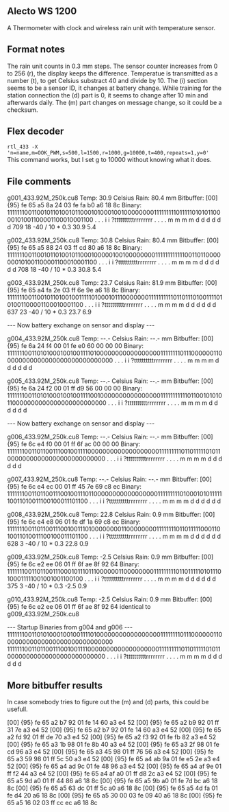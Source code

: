 Alecto WS 1200
--------------

A Thermometer with clock and wireless rain unit with temperature sensor.


Format notes
------------

The rain unit counts in 0.3 mm steps. The sensor counter increases from 
0 to 256 (r), the display keeps the difference. Temperatue is transmitted as 
a number (t), to get Celsius substract 40 and divide by 10. The (i) section seems
to be a sensor ID, it changes at battery change. While training for the station
connection the (d) part is 0, it seems to change after 10 min and afterwards daily.
The (m) part changes on message change, so it could be a checksum.


Flex decoder
------------

`rtl_433 -X 'n=name,m=OOK_PWM,s=500,l=1500,r=1000,g=10000,t=400,repeats=1,y=0'`
This command works, but I set g to 10000 without knowing what it does.

File comments
-------------

g001_433.92M_250k.cu8	Temp: 30.9 Celsius	Rain: 80.4 mm
Bitbuffer: [00] {95} fe 65 a5 8a 24 03 fe fa b0 a6 18 8c
Binary:
111111100110010110100101100010100010010000000011111111101111101010110000101001100001100010001100
  .   .   .   i   i ?ttttttttttrrrrrrrr   .   .   .   .   m   m   m   m   d   d   d   d   d   d
                        709       18
                      -40 / 10   * 0.3
                        30.9      5.4

g002_433.92M_250k.cu8   Temp: 30.8 Celsius      Rain: 80.4 mm
Bitbuffer: [00] {95} fe 65 a5 88 24 03 ff cd 80 a6 18 8c
Binary:
111111100110010110100101100010000010010000000011111111111100110110000000101001100001100010001100
  .   .   .   i   i ?ttttttttttrrrrrrrr   .   .   .   .   m   m   m   m   d   d   d   d   d   d
                        708       18
                      -40 / 10   * 0.3
                        30.8      5.4

g003_433.92M_250k.cu8   Temp: 23.7 Celsius      Rain: 81.9 mm
Bitbuffer: [00] {95} fe 65 a4 fa 2e 03 ff 6e 9e a6 18 8c
Binary:
111111100110010110100100111110100010111000000011111111110110111010011110101001100001100010001100
  .   .   .   i   i ?ttttttttttrrrrrrrr   .   .   .   .   m   m   m   m   d   d   d   d   d   d
                        637       23
                      -40 / 10   * 0.3
                        23.7      6.9

--- Now battery exchange on sensor and display ---

g004_433.92M_250k.cu8   Temp: --.- Celsius      Rain: --.- mm
Bitbuffer: [00] {95} fe 6a 24 f4 00 01 fe e0 60 00 00 00
Binary:
111111100110101000100100111101000000000000000001111111101110000001100000000000000000000000000000
  .   .   .   i   i ?ttttttttttrrrrrrrr   .   .   .   .   m   m   m   m   d   d   d   d   d   d

g005_433.92M_250k.cu8   Temp: --.- Celsius      Rain: --.- mm
Bitbuffer: [00] {95} fe 6a 24 f2 00 01 ff d9 56 00 00 00
Binary:
111111100110101000100100111100100000000000000001111111111101100101010110000000000000000000000000
  .   .   .   i   i ?ttttttttttrrrrrrrr   .   .   .   .   m   m   m   m   d   d   d   d   d   d

--- Now battery exchange on sensor and display ---

g006_433.92M_250k.cu8   Temp: --.- Celsius      Rain: --.- mm
Bitbuffer: [00] {95} fe 6c e4 f0 00 01 ff 6f ac 00 00 00
Binary:
111111100110110011100100111100000000000000000001111111110110111110101100000000000000000000000000
  .   .   .   i   i ?ttttttttttrrrrrrrr   .   .   .   .   m   m   m   m   d   d   d   d   d   d

g007_433.92M_250k.cu8   Temp: --.- Celsius      Rain: --.- mm
Bitbuffer: [00] {95} fe 6c e4 ec 00 01 ff 45 7e 69 c8 ec
Binary:
111111100110110011100100111011000000000000000001111111110100010101111110011010011100100011101100
  .   .   .   i   i ?ttttttttttrrrrrrrr   .   .   .   .   m   m   m   m   d   d   d   d   d   d

g008_433.92M_250k.cu8   Temp: 22.8 Celsius      Rain: 0.9 mm
Bitbuffer: [00] {95} fe 6c e4 e8 06 01 fe df 1a 69 c8 ec
Binary:
111111100110110011100100111010000000011000000001111111101101111100011010011010011100100011101100
  .   .   .   i   i ?ttttttttttrrrrrrrr   .   .   .   .   m   m   m   m   d   d   d   d   d   d
                        628        3
                      -40 / 10   * 0.3
                        22.8      0.9

g009_433.92M_250k.cu8   Temp: -2.5 Celsius      Rain: 0.9 mm
Bitbuffer: [00] {95} fe 6c e2 ee 06 01 ff 6f ae 8f 92 64
Binary:
111111100110110011100010111011100000011000000001111111110110111110101110100011111001001001100100
  .   .   .   i   i ?ttttttttttrrrrrrrr   .   .   .   .   m   m   m   m   d   d   d   d   d   d
                        375        3
                      -40 / 10   * 0.3
                        -2.5      0.9

g010_433.92M_250k.cu8   Temp: -2.5 Celsius      Rain: 0.9 mm
Bitbuffer: [00] {95} fe 6c e2 ee 06 01 ff 6f ae 8f 92 64
identical to g009_433.92M_250k.cu8


--- Startup Binaries from g004 and g006 ---
111111100110101000100100111101000000000000000001111111101110000001100000000000000000000000000000
111111100110110011100100111100000000000000000001111111110110111110101100000000000000000000000000
  .   .   .   i   i ?ttttttttttrrrrrrrr   .   .   .   .   m   m   m   m   d   d   d   d   d   d


More bitbuffer results
----------------------

In case somebody tries to figure out the (m) and (d) parts, this could be usefull.

[00] {95} fe 65 a2 b7 92 01 fe 14 60 a3 e4 52
[00] {95} fe 65 a2 b9 92 01 ff 31 7e a3 e4 52
[00] {95} fe 65 a2 b7 92 01 fe 14 60 a3 e4 52
[00] {95} fe 65 a2 fd 92 01 ff de 70 a3 e4 52
[00] {95} fe 65 a2 f3 92 01 fe fb 82 a3 e4 52
[00] {95} fe 65 a3 1b 98 01 fe 8b 40 a3 e4 52
[00] {95} fe 65 a3 2f 98 01 fe cd 96 a3 e4 52
[00] {95} fe 65 a3 45 98 01 ff 76 56 a3 e4 52
[00] {95} fe 65 a3 59 98 01 ff 5c 50 a3 e4 52
[00] {95} fe 65 a4 ab 9a 01 fe e5 2e a3 e4 52
[00] {95} fe 65 a4 ad 9c 01 fe 48 96 a3 e4 52
[00] {95} fe 65 a4 af 9e 01 ff f2 44 a3 e4 52
[00] {95} fe 65 a4 af a0 01 ff d8 2c a3 e4 52
[00] {95} fe 65 a5 9d a0 01 ff 44 86 a6 18 8c
[00] {95} fe 65 a5 9b a0 01 fe 7d bc a6 18 8c
[00] {95} fe 65 a5 63 dc 01 ff 5c a0 a6 18 8c
[00] {95} fe 65 a5 4d fa 01 fe d4 20 a6 18 8c
[00] {95} fe 65 a5 30 00 03 fe 09 40 a6 18 8c
[00] {95} fe 65 a5 16 02 03 ff cc ec a6 18 8c





